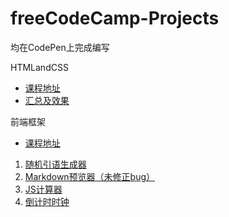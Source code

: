 # freeCodeCamp-Projects
均在CodePen上完成编写

HTMLandCSS
* [课程地址](https://chinese.freecodecamp.org/learn/responsive-web-design)
* [汇总及效果](https://codepen.io/pocowi)

前端框架
* [课程地址](https://chinese.freecodecamp.org/learn/front-end-development-libraries)
1.  [随机引语生成器](https://codepen.io/pocowi/pen/yLXWJqJ)
2.  [Markdown预览器（未修正bug）](https://codepen.io/pocowi/pen/YzxzQoZ?editors=0110)
3.  [JS计算器](https://codepen.io/pocowi/pen/rNzOzzo)
4.  [倒计时时钟](https://codepen.io/pocowi/pen/oNebJOg?editors=0110)
